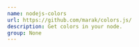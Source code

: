 ```yaml
---
name: nodejs-colors
url: https://github.com/marak/colors.js/
description: Get colors in your node.
group: None
---
```

